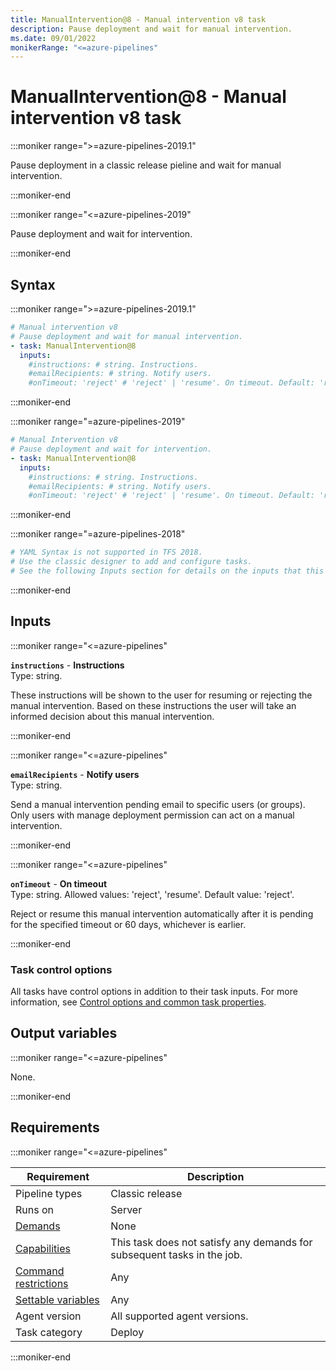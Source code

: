 ```yaml
---
title: ManualIntervention@8 - Manual intervention v8 task
description: Pause deployment and wait for manual intervention.
ms.date: 09/01/2022
monikerRange: "<=azure-pipelines"
---
```


# ManualIntervention@8 - Manual intervention v8 task

<!-- :::description::: -->
:::moniker range=">=azure-pipelines-2019.1"

<!-- :::editable-content name="description"::: -->
Pause deployment in a classic release pieline and wait for manual intervention.
<!-- :::editable-content-end::: -->

:::moniker-end

:::moniker range="<=azure-pipelines-2019"

<!-- :::editable-content name="description"::: -->
Pause deployment and wait for intervention.
<!-- :::editable-content-end::: -->

:::moniker-end
<!-- :::description-end::: -->

<!-- :::syntax::: -->
## Syntax

:::moniker range=">=azure-pipelines-2019.1"

```yaml
# Manual intervention v8
# Pause deployment and wait for manual intervention.
- task: ManualIntervention@8
  inputs:
    #instructions: # string. Instructions. 
    #emailRecipients: # string. Notify users. 
    #onTimeout: 'reject' # 'reject' | 'resume'. On timeout. Default: 'reject'.
```

:::moniker-end

:::moniker range="=azure-pipelines-2019"

```yaml
# Manual Intervention v8
# Pause deployment and wait for intervention.
- task: ManualIntervention@8
  inputs:
    #instructions: # string. Instructions. 
    #emailRecipients: # string. Notify users. 
    #onTimeout: 'reject' # 'reject' | 'resume'. On timeout. Default: 'reject'.
```

:::moniker-end

:::moniker range="=azure-pipelines-2018"

```yaml
# YAML Syntax is not supported in TFS 2018.
# Use the classic designer to add and configure tasks.
# See the following Inputs section for details on the inputs that this task supports.
```

:::moniker-end
<!-- :::syntax-end::: -->

<!-- :::inputs::: -->
## Inputs

<!-- :::item name="instructions"::: -->
:::moniker range="<=azure-pipelines"

**`instructions`** - **Instructions**<br>
Type: string.<br>
<!-- :::editable-content name="helpMarkDown"::: -->
These instructions will be shown to the user for resuming or rejecting the manual intervention. Based on these instructions the user will take an informed decision about this manual intervention.
<!-- :::editable-content-end::: -->

:::moniker-end
<!-- :::item-end::: -->
<!-- :::item name="emailRecipients"::: -->
:::moniker range="<=azure-pipelines"

**`emailRecipients`** - **Notify users**<br>
Type: string.<br>
<!-- :::editable-content name="helpMarkDown"::: -->
Send a manual intervention pending email to specific users (or groups). Only users with manage deployment permission can act on a manual intervention.
<!-- :::editable-content-end::: -->

:::moniker-end
<!-- :::item-end::: -->
<!-- :::item name="onTimeout"::: -->
:::moniker range="<=azure-pipelines"

**`onTimeout`** - **On timeout**<br>
Type: string. Allowed values: 'reject', 'resume'. Default value: 'reject'.<br>
<!-- :::editable-content name="helpMarkDown"::: -->
Reject or resume this manual intervention automatically after it is pending for the specified timeout or 60 days, whichever is earlier.
<!-- :::editable-content-end::: -->

:::moniker-end
<!-- :::item-end::: -->

### Task control options

All tasks have control options in addition to their task inputs. For more information, see [Control options and common task properties](/azure/devops/pipelines/yaml-schema/steps-task#common-task-properties).
<!-- :::inputs-end::: -->

<!-- :::outputVariables::: -->
## Output variables

:::moniker range="<=azure-pipelines"

None.

:::moniker-end
<!-- :::outputVariables-end::: -->

<!-- :::remarks::: -->
<!-- :::editable-content name="remarks"::: -->
<!-- :::editable-content-end::: -->
<!-- :::remarks-end::: -->

<!-- :::examples::: -->
<!-- :::editable-content name="examples"::: -->
<!-- :::editable-content-end::: -->
<!-- :::examples-end::: -->

<!-- :::properties::: -->
## Requirements

:::moniker range="<=azure-pipelines"

| Requirement | Description |
|-------------|-------------|
| Pipeline types | Classic release |
| Runs on | Server |
| [Demands](/azure/devops/pipelines/process/demands) | None |
| [Capabilities](/azure/devops/pipelines/agents/agents#capabilities) | This task does not satisfy any demands for subsequent tasks in the job. |
| [Command restrictions](/azure/devops/pipelines/security/templates#agent-logging-command-restrictions) | Any |
| [Settable variables](/azure/devops/pipelines/security/templates#agent-logging-command-restrictions) | Any |
| Agent version | All supported agent versions. |
| Task category | Deploy |

:::moniker-end
<!-- :::properties-end::: -->

<!-- :::see-also::: -->
<!-- :::editable-content name="seeAlso"::: -->
<!-- :::editable-content-end::: -->
<!-- :::see-also-end::: -->